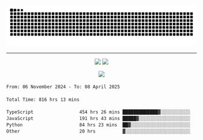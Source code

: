 <div align="center">
  <picture>
      <source
    media="(prefers-color-scheme: dark)"
      srcset="https://raw.githubusercontent.com/platane/snk/output/github-contribution-grid-snake-dark.svg"
      />
    <source
      media="(prefers-color-scheme: light)"
      srcset="https://raw.githubusercontent.com/xct007/xct007/output/github-contribution-grid-snake.svg"
      />
    <img
      alt="Snake"
      src="https://raw.githubusercontent.com/xct007/xct007/output/github-contribution-grid-snake.svg"
      />
  </picture>

</div>

___
<p align="center">
  <img src="https://readme-stats-blush-eta.vercel.app/api/top-langs/?username=xct007&layout=compact" />
  <img src="https://readme-stats-blush-eta.vercel.app/api?username=xct007&show_icons=true&theme=transparent&hide_title=true&include_all_commits=true" />
</p>

<p align="center">
  <img src="https://github-profile-trophy.vercel.app/?username=xct007&no-bg=true&rank=S,SS,SSS,A,AA,AAA,UNKNOWN,SECRET&row=3&title=-Followers,-Stars&margin-w=15&margin-h=15&column=2" />
</p>
<!--START_SECTION:waka-->

```txt
From: 06 November 2024 - To: 08 April 2025

Total Time: 816 hrs 13 mins

TypeScript                 454 hrs 26 mins █████████████▓░░░░░░░░░░░   54.35 %
JavaScript                 191 hrs 43 mins █████▓░░░░░░░░░░░░░░░░░░░   22.93 %
Python                     84 hrs 23 mins  ██▓░░░░░░░░░░░░░░░░░░░░░░   10.09 %
Other                      20 hrs          ▓░░░░░░░░░░░░░░░░░░░░░░░░   02.39 %
```

<!--END_SECTION:waka-->
